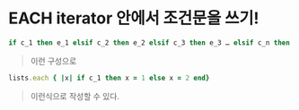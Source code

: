 # EACH iterator 안에서 조건문을 쓰기!

```ruby
if c_1 then e_1 elsif c_2 then e_2 elsif c_3 then e_3 … elsif c_n then e_n else e_nplus1 end
```

>   이런 구성으로

```ruby
lists.each { |x| if c_1 then x = 1 else x = 2 end}
```

>   이런식으로 작성할 수 있다.
